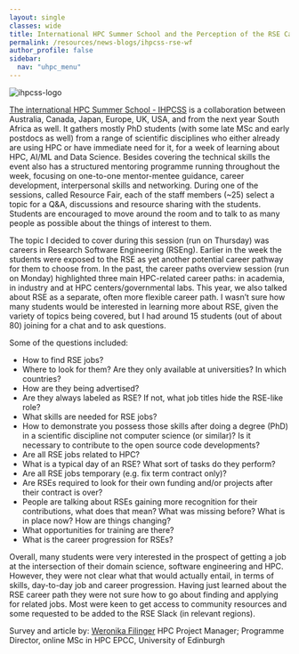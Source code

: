 ```yaml
---
layout: single
classes: wide
title: International HPC Summer School and the Perception of the RSE Career Paths
permalink: /resources/news-blogs/ihpcss-rse-wf
author_profile: false
sidebar:
  nav: "uhpc_menu"
---
```


![ihpcss-logo](https://github.com/UNIVERSE-HPC/UNIVERSE-HPC.github.io/assets/106165178/95b6f680-2801-4995-a1ae-424564ff18e8)

[The international HPC Summer School - IHPCSS](https://www.ihpcss.org/) is a collaboration between Australia, Canada, Japan, Europe, UK, USA, and from the next year South Africa as well. It gathers mostly PhD students (with some late MSc and early postdocs as well) from a range of scientific disciplines who either already are using HPC or have immediate need for it, for a week of learning about HPC, AI/ML and Data Science. Besides covering the technical skills the event also has a structured mentoring programme running throughout the week, focusing on one-to-one mentor-mentee guidance, career development, interpersonal skills and networking. During one of the sessions, called Resource Fair, each of the staff members (~25) select a topic for a Q&A, discussions and resource sharing with the students. Students are encouraged to move around the room and to talk to as many people as possible about the things of interest to them. 

The topic I decided to cover during this session (run on Thursday) was careers in Research Software Engineering (RSEng). Earlier in the week the students were exposed to the RSE as yet another potential career pathway for them to choose from. In the past, the career paths overview session (run on Monday) highlighted three main HPC-related career paths: in academia, in industry and at HPC centers/governmental labs. This year, we also talked about RSE as a separate, often more flexible career path. I wasn’t sure how many students would be interested in learning more about RSE, given the variety of topics being covered, but I had around 15 students (out of about 80) joining for a chat and to ask questions. 

Some of the questions included:
- How to find RSE jobs? 
- Where to look for them? Are they only available at universities? In which countries? 
- How are they being advertised? 
- Are they always labeled as RSE? If not, what job titles hide the RSE-like role?
- What skills are needed for RSE jobs?
- How to demonstrate you possess those skills after doing a degree (PhD) in a scientific discipline not computer science (or similar)? Is it necessary to contribute to the open source code developments? 
- Are all RSE jobs related to HPC?
- What is a typical day of an RSE? What sort of tasks do they perform?
- Are all RSE jobs temporary (e.g. fix term contract only)?
- Are RSEs required to look for their own funding and/or projects after their contract is over?
- People are talking about RSEs gaining more recognition for their contributions, what does that mean? What was missing before? What is in place now? How are things changing?
- What opportunities for training are there? 
- What is the career progression for RSEs?

Overall, many students were very interested in the prospect of getting a job at the intersection of their domain science, software engineering and HPC. However, they were not clear what that would actually entail, in terms of skills, day-to-day job and career progression. Having just learned about the RSE career path they were not sure how to go about finding and applying for related jobs. Most were keen to get access to community resources and some requested to be added to the RSE Slack (in relevant regions). 

Survey and article by:
[Weronika Filinger](https://www.epcc.ed.ac.uk/about-us/our-team/weronika-filinger)
HPC Project Manager; Programme Director, online MSc in HPC
EPCC, University of Edinburgh
